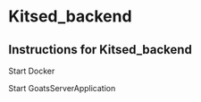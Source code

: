 # Kitsed_backend



## Instructions for Kitsed_backend

Start Docker


Start GoatsServerApplication
